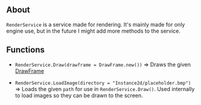 ## About

`RenderService` is a service made for rendering. It's mainly made for only engine use, but in the future I might add more methods to the service.

## Functions
* `RenderService.Draw(drawframe = DrawFrame.new())` => Draws the given [DrawFrame](Data#DrawFrame)

* `RenderService.LoadImage(directory = "Instance2d/placeholder.bmp")` => Loads the given `path` for use in `RenderService.Draw()`. Used internally to load images so they can be drawn to the screen.